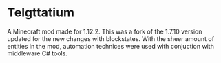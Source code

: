# Telgttatium

A Minecraft mod made for 1.12.2. 
This was a fork of the 1.7.10 version updated for the new changes with blockstates.
With the sheer amount of entities in the mod, automation technices were used with conjuction with middleware C# tools.
